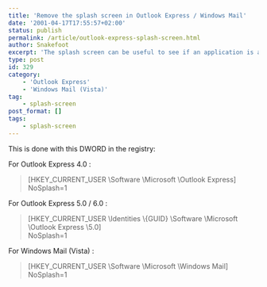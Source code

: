 ```yaml
---
title: 'Remove the splash screen in Outlook Express / Windows Mail'
date: '2001-04-17T17:55:57+02:00'
status: publish
permalink: /article/outlook-express-splash-screen.html
author: Snakefoot
excerpt: 'The splash screen can be useful to see if an application is actually starting, but it can also be disabled.'
type: post
id: 329
category:
    - 'Outlook Express'
    - 'Windows Mail (Vista)'
tag:
    - splash-screen
post_format: []
tags:
    - splash-screen
---
```

This is done with this DWORD in the registry:  
  
 For Outlook Express 4.0 :

> \[HKEY\_CURRENT\_USER \\Software \\Microsoft \\Outlook Express\]  
>  NoSplash=1

 For Outlook Express 5.0 / 6.0 :
> \[HKEY\_CURRENT\_USER \\Identities \\{GUID} \\Software \\Microsoft \\Outlook Express \\5.0\]  
>  NoSplash=1

 For Windows Mail (Vista) :
> \[HKEY\_CURRENT\_USER \\Software \\Microsoft \\Windows Mail\]  
>  NoSplash=1